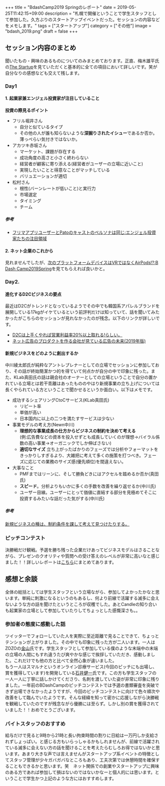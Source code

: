 +++
title = "BdashCamp2019 Springのレポート"
date = 2019-05-25T11:42:15+09:00
description = "札幌で開催ということで学生スタッフとして参加した。久方ぶりのスタートアップイベントだった。セッションの内容などをメモします。"
tags = ["スタートアップ"]
category = ["その他"]
image = "bdash_2019.png"
draft = false
+++  
## セッション内容のまとめ
聞いたもの・興味のあるものについてのみまとめております。正直、梅木雄平氏の[The Startup](http://thestartup.jp/)を見ていただくと基本的に全ての項目において詳しいです。笑が自分なりの感想なども交えて残します。

### Day1
#### 1. 起業家兼エンジェル投資家が注目していること
**投資の際見るポイント**

- フリル堀井さん
	- 自分と似ているタイプ
	- その他の人が誰も知らないような**深掘りされたイシュー**であるか否か。薄っぺらい気付きではないか。
- アカツキ赤坂さん
	- マーケット、課題が存在する
	- 成功角度の高さと小さく終わらない
	-  経営者が顧客に寄り添える(経営者がユーザーの立場に近いこと)
	- 実現したいことと得意なことがマッチしている
	- バリュエーションが適切 
- 松村さん
	- 根性(バーンレートが低いこと)と実行力
	- 市場選定
	- タイミング
	- チーム 

##### 参考
- [フリマアプリユーザーとPatoのキャストのペルソナは同じ:エンジェル投資家たちの注目領域](http://thestartup.jp/?p=19099)

#### 2. ネット企業のこれから
見れませんでしたが、[次のプラットフォームデバイスはVRではなくAirPods!?:B Dash Camp2019Spring](http://thestartup.jp/?p=19086)を見てもらえれば良いかと。

### Day2. 
#### 進化するD2Cビジネスの要点
最近はD2Cがトレンドとなっているようでその中でも韓国系アパレルブランドを展開している17kgがイケているという前評判だけは知っていて、話を聞いてみたかったがこちらのセッションが見れなかったのが残念。以下のリンクが詳しいです。

- [D2Cは上手くやれば営業利益率20%以上取れる!らしい。](http://thestartup.jp/?p=19117)
- [ネット広告のプロダクトを作る会社が見ている広告の未来(2019年版)](https://note.mu/usedhonda/n/n324e121f8870)

#### 新規ビジネスをどのように創出するか
中川綾太郎氏が純粋なアントレプレナーとしての立場でセッションに参加しており、その話が終始簡潔かつ的を得ていて何点かが自分の中で印象に残った。また、KLab真田氏の話は親会社のオーナーとしての立場ということで自分の置かれている立場とは若干乖離はあったもののやはり新規事業の立ち上げについては長くやられている方ということで聞かせるというか面白い。以下はメモです。

- 成功するシェアリングCtoCサービス(KLab真田氏)
	- リピート率
	- 単価が高い
	- 日本国内に以上の二つを満たすサービスは少ない
- 事業モデルの考え方(Newn中川)
	- **理想的な事業成長の仕方からビジネスの制約を決めて考える**  
	(例:広告費などの資本を投入せずとも成長していくのが理想→バイラル係数の高い事業→オーガニックでしか伸ばさない)
	- **適切なサイズ**
  立ち上がったばかりのフェーズでは分析やフォーマットをきっかりしすぎるより、大雑把に考えて多くの施策を打つべき。フェーズに応じての業務のサイズ感(優先順位)を間違えない。
- 大事なこと
	- PMFまではリーンに、そして勝負どきにはアクセルを踏めるか否か(真田氏)
	- **スピード**。分析よりもいかに多くの手数を改善を繰り返せるか(中川氏)
	- ユーザー目線。ユーザーにとって価値に直結する部分を見極めてそこに投資するみたいな話だった気がする(中川氏)

##### 参考
[新規ビジネスの種は、制約条件を課して考えて見つけたりする。](http://thestartup.jp/?p=19136)


### ピッチコンテスト
決勝戦だけ観戦。予選を勝ち残った企業だけあってビジネスモデルはさることながら、プレゼンのクオリティや質問への受け答えのレベルが非常に高いなと感じました！！詳しいレポートは[こちら](https://blog.nosugi.tech/post/bdash-2019-pitch/)にまとめてあります。

## 感想と余談
全体の総括としては学生スタッフという立場ながら、参加してよかったかなと思います。単純に刺激になるというのもあるし、何より前線で活躍する滅多に会えないような方の話を聞けたというところが収穫でした。あとCandleの知り合いも起業家の立場として参加していたりしてちょっとした感慨深さも。。

### 参加者の態度に感動した話
ツイッターでフォローしていた人を実際に至近距離で見ることできて、ちょっとテンションが上がりました。その中でも印象に残った方が二人います。一人はZOZOの[金山](https://twitter.com/yukiller)氏です。学生スタッフとして参加している僕のような末端中の末端の立場の人間にもすれ違うたび爽やかな感じで挨拶していただき、感動しました。これだけでも他の方と比べて全然心象が違いました。  
もう一人はスマルナというオンライン診療サービス(今回のピッチにも出場し、賞を獲得しています)を開発している[石井健一](https://twitter.com/kenichi141)氏です。この方も学生スタッフの一人一人に丁寧に話しかけてくださり、名刺を渡していた姿が非常に印象に残りました。一年前のBDashCampのピッチコンテストでは予選の書類審査を突破できず出場できなかったようですが、今回のピッチコンテストに向けて色々順次や改善をして臨んでいたようです。そんな経緯を知って密かに応援しながら決勝戦を観戦していたのですが残念ながら優勝には至らず。しかし別の賞を獲得されていました！！おめでとうございます。

### バイトスタッフのおすすめ
給与だけで見ると9時から21時と長い拘束時間の割りに日給は一万円しか支給されずしょっぱい。と感じる方もいらっしゃるかもしれませんが、前線で活躍されている滅多に会えない方の話を聞けることを考えたらむしろお得ではないかと思います。あまり大きな声では言えませんがスタートアップ系イベントの特徴としてスタッフ管理が少々ガバガバなところもあり、工夫次第では休憩時間を確保することもできるかと思います。笑　ネット関係での創業やスタートアップに興味のある方であれば参加して損はないのではないかなーと個人的には思います。ということで学生かつ上記のような方にはおすすめします。